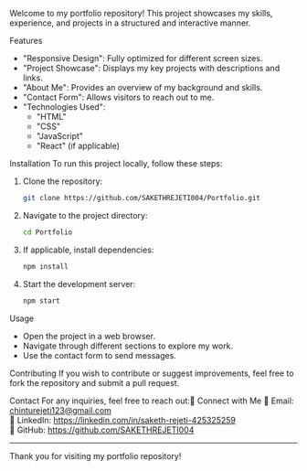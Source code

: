 Welcome to my portfolio repository! This project showcases my skills, experience, and projects in a structured and interactive manner.

 Features
- "Responsive Design": Fully optimized for different screen sizes.
- "Project Showcase": Displays my key projects with descriptions and links.
- "About Me": Provides an overview of my background and skills.
- "Contact Form": Allows visitors to reach out to me.
- "Technologies Used":
  - "HTML"
  - "CSS"
  - "JavaScript"
  - "React" (if applicable)

Installation
To run this project locally, follow these steps:

1. Clone the repository:
   ```bash
   git clone https://github.com/SAKETHREJETI004/Portfolio.git
   ```
2. Navigate to the project directory:
   ```bash
   cd Portfolio
   ```
3. If applicable, install dependencies:
   ```bash
   npm install
   ```
4. Start the development server:
   ```bash
   npm start
   ```

Usage
- Open the project in a web browser.
- Navigate through different sections to explore my work.
- Use the contact form to send messages.

Contributing
If you wish to contribute or suggest improvements, feel free to fork the repository and submit a pull request.

Contact
For any inquiries, feel free to reach out:🔗 Connect with Me
📧 Email: chinturejeti123@gmail.com  
🔗 LinkedIn: https://linkedin.com/in/saketh-rejeti-425325259  
🔗 GitHub: https://github.com/SAKETHREJETI004

---

Thank you for visiting my portfolio repository!
